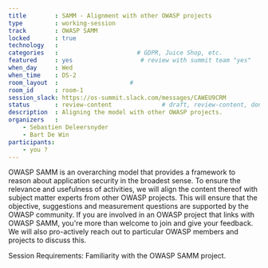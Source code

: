 ```yaml
---
title        : SAMM - Alignment with other OWASP projects
type         : working-session
track        : OWASP SAMM
locked       : true
technology   :
categories   :                      # GDPR, Juice Shop, etc.
featured     : yes                   # review with summit team "yes"
when_day     : Wed
when_time    : DS-2
room_layout  :                    #
room_id      : room-1
session_slack: https://os-summit.slack.com/messages/CAWEU9CRM
status       : review-content              # draft, review-content, done
description  : Aligning the model with other OWASP projects.
organizers   :
    - Sebastien Deleersnyder
    - Bart De Win
participants:
    - you ?
---
```


OWASP SAMM is an overarching model that provides a framework to reason about application security in the broadest sense. To ensure the relevance and usefulness of activities, we will align the content thereof with subject matter experts from other OWASP projects. This will ensure that the objective, suggestions and measurement questions are supported by the OWASP community. If you are involved in an OWASP project that links with OWASP SAMM, you're more than welcome to join and give your feedback. We will also pro-actively reach out to particular OWASP members and projects to discuss this.

Session Requirements: Familiarity with the OWASP SAMM project.
